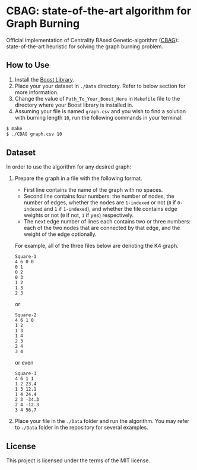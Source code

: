 # CBAG: state-of-the-art algorithm for Graph Burning
Official implementation of Centrality BAsed Genetic-algorithm ([CBAG](https://arxiv.org/abs/2208.01008)): state-of-the-art heuristic for solving the graph burning problem.

## How to Use
1. Install the [Boost Library](https://www.boost.org/).
2. Place your your dataset in `./Data` directory. Refer to below section for more information.
3. Change the value of `Path_To_Your_Boost_Here` in `Makefile` file to the directory where your Boost library is installed in.
5. Assuming your file is named `graph.csv` and you wish to find a solution with burning length `10`, run the following commands in your terminal: 
```bash
$ make
$ ./CBAG graph.csv 10
```
## Dataset
In order to use the algorithm for any desired graph:
1. Prepare the graph in a file with the following format.
    - First line contains the name of the graph with no spaces. 
    - Second line contains four numbers: the number of nodes, the number of edges, whether the nodes are `1-indexed` or not (`0` if `0-indexed` and `1` if `1-indexed`), and whether the file contains edge weights or not (`0` if not, `1` if yes) respectively. 
    - The next edge number of lines each contains two or three numbers: each of the two nodes that are connected by that edge, and the weight of the edge optionally.
    
    For example, all of the three files below are denoting the K4 graph.
    ```
    Square-1
    4 6 0 0
    0 1
    0 2
    0 3
    1 2
    1 3
    2 3
    ```
    or
    ```
    Square-2
    4 6 1 0
    1 2
    1 3
    1 4
    2 3
    2 4
    3 4
    ```
    or even
    ```
    Square-3
    4 6 1 1
    1 2 23.4
    1 3 12.1
    1 4 24.4
    2 3 -34.3
    2 4 -12.3
    3 4 56.7
    ```
2. Place your file in the `./Data` folder and run the algorithm. 
You may refer to `./Data` folder in the repository for several examples.
## License
This project is licensed under the terms of the MIT license.
